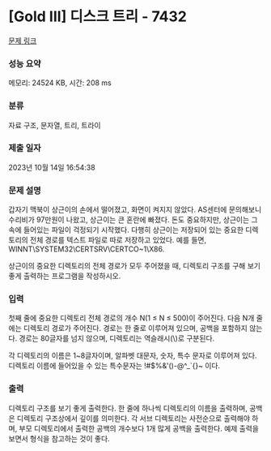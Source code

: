 # [Gold III] 디스크 트리 - 7432 

[문제 링크](https://www.acmicpc.net/problem/7432) 

### 성능 요약

메모리: 24524 KB, 시간: 208 ms

### 분류

자료 구조, 문자열, 트리, 트라이

### 제출 일자

2023년 10월 14일 16:54:38

### 문제 설명

<p>갑자기 맥북이 상근이의 손에서 떨어졌고, 화면이 켜지지 않았다. AS센터에 문의해보니 수리비가 97만원이 나왔고, 상근이는 큰 혼란에 빠졌다. 돈도 중요하지만, 상근이는 그 속에 들어있는 파일이 걱정되기 시작했다. 다행히 상근이는 저장되어 있는 중요한 디렉토리의 전체 경로를 텍스트 파일로 따로 저장하고 있었다. 예를 들면, WINNT\SYSTEM32\CERTSRV\CERTCO~1\X86. </p>

<p>상근이의 중요한 디렉토리의 전체 경로가 모두 주어졌을 때, 디렉토리 구조를 구해 보기 좋게 출력하는 프로그램을 작성하시오.</p>

### 입력 

 <p>첫째 줄에 중요한 디렉토리 전체 경로의 개수 N(1 ≤ N ≤ 500)이 주어진다. 다음 N개 줄에는 디렉토리 경로가 주어진다. 경로는 한 줄로 이루어져 있으며, 공백을 포함하지 않는다. 경로는 80글자를 넘지 않으며, 디렉토리는 역슬래시(\)로 구분된다.</p>

<p>각 디렉토리의 이름은 1~8글자이며, 알파벳 대문자, 숫자, 특수 문자로 이루어져 있다. 디렉토리 이름에 들어있을 수 있는 특수문자는 !#<span>$</span>%&'()-@^_`{}~ 이다.</p>

### 출력 

 <p>디렉토리 구조를 보기 좋게 출력한다. 한 줄에 하나씩 디렉토리의 이름을 출력하며, 공백은 디렉토리 구조상에서 깊이를 의미한다. 각 서브 디렉토리는 사전순으로 출력해야 하며, 부모 디렉토리에서 출력한 공백의 개수보다 1개 많게 공백을 출력한다. 예제 출력을 보면서 형식을 참고하는 것이 좋다.</p>

